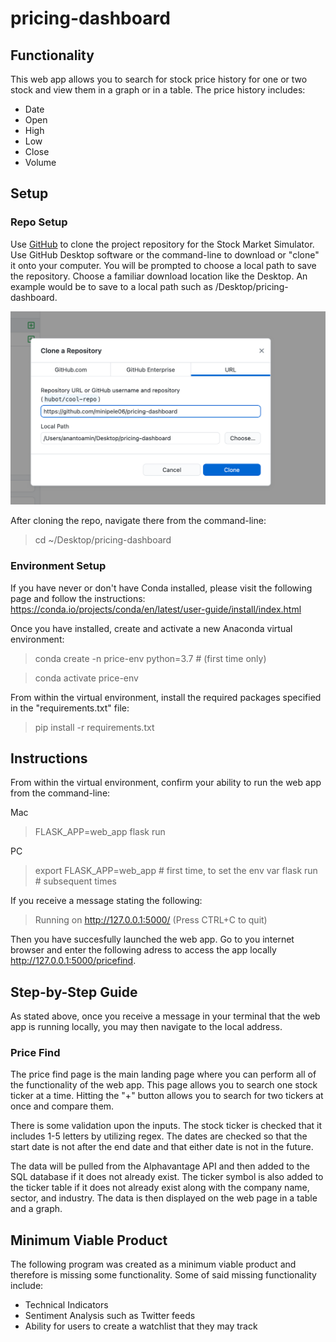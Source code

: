 # pricing-dashboard
 
## Functionality

This web app allows you to search for stock price history for one or two stock and view them in a graph or in a table. The price history includes:

* Date
* Open
* High
* Low
* Close
* Volume

## Setup

### Repo Setup
Use [GitHub](https://github.com/minipele06/pricing-dashboard) to clone the project repository for the Stock Market Simulator. Use GitHub Desktop software or the command-line to download or "clone" it onto your computer. You will be prompted to choose a local path to save the repository. Choose a familiar download location like the Desktop. An example would be to save to a local path such as /Desktop/pricing-dashboard. 

![Image of Local Path Prompt](screenshots/localpath.png)

After cloning the repo, navigate there from the command-line:

>cd ~/Desktop/pricing-dashboard

### Environment Setup

If you have never or don't have Conda installed, please visit the following page and follow the instructions: https://conda.io/projects/conda/en/latest/user-guide/install/index.html

Once you have installed, create and activate a new Anaconda virtual environment:

>conda create -n price-env python=3.7 # (first time only)

>conda activate price-env

From within the virtual environment, install the required packages specified in the "requirements.txt" file:

>pip install -r requirements.txt

## Instructions
From within the virtual environment, confirm your ability to run the web app from the command-line:

Mac
>FLASK_APP=web_app flask run

PC
>export FLASK_APP=web_app # first time, to set the env var
>flask run # subsequent times

If you receive a message stating the following:

>Running on http://127.0.0.1:5000/ (Press CTRL+C to quit)

Then you have succesfully launched the web app. Go to you internet browser and enter the following adress to access the app locally http://127.0.0.1:5000/pricefind. 

## Step-by-Step Guide

As stated above, once you receive a message in your terminal that the web app is running locally, you may then navigate to the local address.

### Price Find

The price find page is the main landing page where you can perform all of the functionality of the web app. This page allows you to search one stock ticker at a time. Hitting the "+" button allows you to search for two tickers at once and compare them.

There is some validation upon the inputs. The stock ticker is checked that it includes 1-5 letters by utilizing regex. The dates are checked so that the start date is not after the end date and that either date is not in the future.

The data will be pulled from the Alphavantage API and then added to the SQL database if it does not already exist. The ticker symbol is also added to the ticker table if it does not already exist along with the company name, sector, and industry. The data is then displayed on the web page in a table and a graph. 

## Minimum Viable Product

The following program was created as a minimum viable product and therefore is missing some functionality. Some of said missing functionality include:

* Technical Indicators
* Sentiment Analysis such as Twitter feeds
* Ability for users to create a watchlist that they may track 